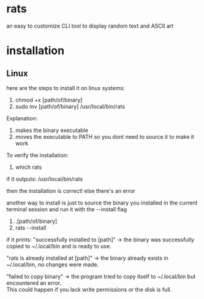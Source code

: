 # rats
an easy to customize CLI tool to display random text and ASCII art

# installation
## Linux
here are the steps to install it on linux systems:
1. chmod +x [path/of/binary]
2. sudo mv [path/of/binary] /usr/local/bin/rats

Explanation:
1. makes the binary executable
2. moves the executable to PATH so you dont need to source it to make it work

To verify the installation:
1. which rats

if it outputs:
/usr/local/bin/rats

then the installation is correct!
else there's an error

another way to install is just to source the binary you installed in the current terminal session
and run it with the --install flag

1. .[path/of/binary]
2. rats --install

if it prints:
"successfully installed to [path]" -> the binary was successfully copied to ~/.local/bin and is ready to use.

"rats is already installed at [path]" -> the binary already exists in ~/.local/bin, no changes were made.

"failed to copy binary" -> the program tried to copy itself to ~/.local/bin but encountered an error.  
   This could happen if you lack write permissions or the disk is full.